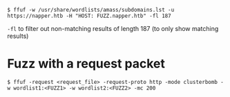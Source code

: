 ```shell-session
$ ffuf -w /usr/share/wordlists/amass/subdomains.lst -u https://napper.htb -H "HOST: FUZZ.napper.htb" -fl 187
```
`-fl` to filter out non-matching results of length 187 (to only show matching results)

# Fuzz with a request packet
```shell-session
$ ffuf -request <request_file> -request-proto http -mode clusterbomb -w wordlist1:<FUZZ1> -w wordlist2:<FUZZ2> -mc 200
```
